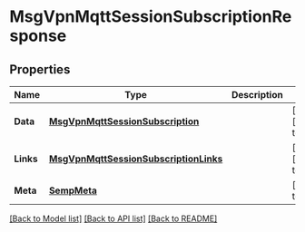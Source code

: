 # MsgVpnMqttSessionSubscriptionResponse

## Properties
Name | Type | Description | Notes
------------ | ------------- | ------------- | -------------
**Data** | [**MsgVpnMqttSessionSubscription**](MsgVpnMqttSessionSubscription.md) |  | [optional] [default to null]
**Links** | [**MsgVpnMqttSessionSubscriptionLinks**](MsgVpnMqttSessionSubscriptionLinks.md) |  | [optional] [default to null]
**Meta** | [**SempMeta**](SempMeta.md) |  | [default to null]

[[Back to Model list]](../README.md#documentation-for-models) [[Back to API list]](../README.md#documentation-for-api-endpoints) [[Back to README]](../README.md)


